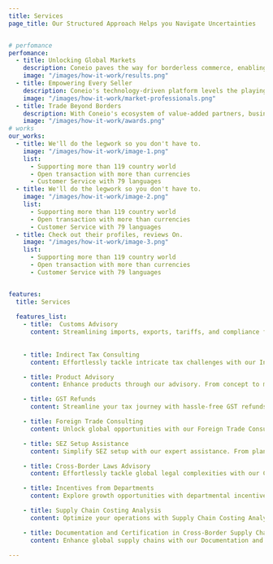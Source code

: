 ```yaml
---
title: Services
page_title: Our Structured Approach Helps you Navigate Uncertainties


# perfomance
perfomance:
  - title: Unlocking Global Markets
    description: Coneio paves the way for borderless commerce, enabling businesses to access untapped markets and reach customers around the globe. 
    image: "/images/how-it-work/results.png"
  - title: Empowering Every Seller
    description: Coneio's technology-driven platform levels the playing field, enabling sellers to offer Delivery Duty Paid (DDP) prices to buyers globally.
    image: "/images/how-it-work/market-professionals.png"
  - title: Trade Beyond Borders
    description: With Coneio's ecosystem of value-added partners, businesses gain a competitive edge in navigating the complexities of cross-border trade. 
    image: "/images/how-it-work/awards.png"
# works
our_works:
  - title: We'll do the legwork so you don't have to.
    image: "/images/how-it-work/image-1.png"
    list:
      - Supporting more than 119 country world
      - Open transaction with more than currencies
      - Customer Service with 79 languages
  - title: We'll do the legwork so you don't have to.
    image: "/images/how-it-work/image-2.png"
    list:
      - Supporting more than 119 country world
      - Open transaction with more than currencies
      - Customer Service with 79 languages
  - title: Check out their profiles, reviews On.
    image: "/images/how-it-work/image-3.png"
    list:
      - Supporting more than 119 country world
      - Open transaction with more than currencies
      - Customer Service with 79 languages


features:
  title: Services
  
  features_list:
    - title:  Customs Advisory
      content: Streamlining imports, exports, tariffs, and compliance for growth-oriented solutions, we're your trusted partner in international business success.      
      
    
    - title: Indirect Tax Consulting
      content: Effortlessly tackle intricate tax challenges with our Indirect Tax Consulting. Expert insights on VAT, GST, and compliance optimize your growth strategies.

    - title: Product Advisory
      content: Enhance products through our advisory. From concept to market, we offer expert insights to enhance development, quality, and marketability, driving your success.

    - title: GST Refunds
      content: Streamline your tax journey with hassle-free GST refunds. Our experts navigate the process efficiently, ensuring you receive your refunds promptly and with minimal complexities. 

    - title: Foreign Trade Consulting
      content: Unlock global opportunities with our Foreign Trade Consulting. From market entry to compliance, our experts provide insights that drive seamless international expansion for your business.

    - title: SEZ Setup Assistance
      content: Simplify SEZ setup with our expert assistance. From planning to execution, we guide you through the process, ensuring a smooth and successful establishment in Special Economic Zones.

    - title: Cross-Border Laws Advisory
      content: Effortlessly tackle global legal complexities with our Cross-Border Laws Advisory. Our experts ensure compliance and risk mitigation for confident international business expansion.

    - title: Incentives from Departments
      content: Explore growth opportunities with departmental incentives. Our experts navigate incentive programs, ensuring your business maximizes benefits and accelerates its path to success.

    - title: Supply Chain Costing Analysis
      content: Optimize your operations with Supply Chain Costing Analysis. Our experts provide insights that help you streamline costs, enhance efficiency, and achieve a competitive edge in your industry.

    - title: Documentation and Certification in Cross-Border Supply Chain
      content: Enhance global supply chains with our Documentation and Certification expertise. We ensure compliance, smooth cross-border operations, and heightened business efficiency. 
    
---
```

